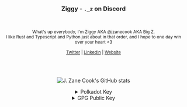 <h3 align="center">Ziggy - <code>._z</code> on Discord</h3>
<br />
<p align="center"><sub>
  What's up everybody, I'm Ziggy AKA @jzanecook AKA Big Z. 
</sub>
<br />
<sub>
  I like Rust and Typescript and Python just about in that order, and I hope to one day win over your heart <3
</sub></p>

<p align="center"><sub>
  <a href="https://twitter.com/jzanecook">Twitter</a> |
  <a href="https://linkedin.com/in/jzanecook">LinkedIn</a> |
  <a href="https://z90.studio">Website</a>
</sub></p>

<br />
<br />

<p align="center">
  <img align="center" src="https://github-readme-stats.vercel.app/api?username=jzanecook&show_icons=true&theme=chartreuse-dark" alt="J. Zane Cook's GitHub stats" />
</p>

<details align="center">
  <summary>Polkadot Key</summary>

  ```
5ELmozJS4R4bTAUsuYUWtNE4Z5JwtoLZQLyJKFxFgWfX1yNX
  ```
</details>

<details align="center">
  <summary>GPG Public Key</summary>
  
  
  
  ```gpg
-----BEGIN PGP PUBLIC KEY BLOCK-----

mQINBGXzT8EBEACbCyxmZqvrlCjOc8hihb1PsHC62NEye+C27mGqbqQCdAm27nrW
/ZnaqbkgHPupS/v7VX8zXOgm6E/7MZOIj9BJAllIm2FkyWE46wF8MhoRwOpgHc+p
Lp1HY3vBzUaaDzrWnAxVhFWp3A0QNpXXdeQymMLNUwmvKkJm5fROCFthw2UHeQLE
lCMkDJViLIa0SJqN9dSX7IuEjWWho0WsT8XIZR/xslNPf2v5uq3O3YQWkf2Q+P6Z
XWqvjy/rg+xS0r1i2kpnjdtMnq3yQ3x1fn7AdbRLVpfJTSxx2zBgXJgWuYlC4MAF
PGlbYsntZPY3AeOV9XXy97q291xe8CjRUJzM3LCQRffkX/KQX4uevpUACBC7s3cw
RMkl5fDyjUcAejiXb8q8+y5k7SSa8sClIegeXsO1CO/ZBQxPU+Iaf+gcYRvIDN+C
ZQMscSzJ3vfSXxt4T2j6w7lYr8546S/9uv6Sm//UH9a9WLT91cEu146hLThaI8pX
UAo8FMTvO83u3mPTcpoLMIlUoUxaqwEWbedm/ir5idxlnRqNlZ8ThMAL2icCxVCs
M5e0gtQ58dA34yh9ADqG3NK/eWXjwyNt0mpLPc5XV/ihuMojmXT6ZppLl9eyO3H1
7CslqH/Jzkjxn3OIRmBFhexcUKwZv5Ev8v3egyXO8ivDGBJmofrrDU/WOQARAQAB
tDhKLiBaYW5lIENvb2sgKGh0dHBzOi8vejkwLnN0dWRpbykgPGp6YW5lY29va0B6
OTAuc3R1ZGlvPokCVwQTAQgAQRYhBG6ykdv7A8KfSeOQaxZIf2lwlHA0BQJl80/B
AhsDBQkLRzUABQsJCAcCAiICBhUKCQgLAgQWAgMBAh4HAheAAAoJEBZIf2lwlHA0
SGkP/2n1HlfbwfgPw0DfNlLNnwRuImFb1c6lOnDg5nW8FMZglnrZVg9y3S2+BY0n
jFrSO2SMnV9ddMDqeJcFX8rRTmUQozf4jj+fqwN6JIX6HNt14N49osz8oSxPUxQB
MT1rWyX6fGve3O4jk7AeGlkNtfDjnmNpVBEpK630IUAshy0djSSQN9nP6A4oMy5O
BuVxUMe4JFUZedaVnZU0st11+iRpWe+IswWBXKJh11ymr3KjVH9yZKH54QlA/W6t
Twwq3btWrLbYAkMgIbcOyVe3BGjg6UzIpp+1GpAq/3/KA0ImmOV5zBjOh57KsItp
tjQPTHgLwv2JX7hXiOWdf07KmVnpBEr9nvi5GsJHzn5/o5nNCrzHRa+fPTcpWqOE
jTTzZOhWdTeuVbpJ3VsBDfHYevqbyJg7XNXiuY2YFbmV1+ZAqjLyNLrAmOywhXM/
RE+/UvEOb270PQDSQgPNa19BurvIYtE/ruNsNMcUXH2hhUZV55GiWlghyFDbgf3G
I1KKwkMBmZJFGy0qNnHbop/BiMmTqYJLYbhRHJthf+4f60ehUXRgjPIY/DjJeuGA
+H4jl1vm2vdj2jOmYNvrsNOLuS7uUjbH6uQM5XB58T/tEe3o0aJhyHaNWYcxkjA2
EGmntZyaVNc9eqF/8UL3cg2pptQC1ekGypvMFRhqE3pxNyFquQINBGXzT8EBEADT
xwFvYZV54XBG756lIuTmmttSE1Y+j2W6c83AeXHlsbjeiYE+bRQPlnFKK8Epdqnw
LGu5SHoadvDtQEMgldmHDuBLbuiaF2YMNfejvyQYp1pA8uApWOCHZzOYwues+XB2
rZnG8ldK8FKrz1PGeySNWDc7ARQkmiIB5wQLtH+BMe3fGUfsC/L9IUbndLWbOQVm
myZJONiRmu8fAiXGLfLvim78u/el5p0XWAL3HxkU6mzbnVhv4NFqGajCbu2Zoodd
L0PQJHHcH/LKY5fLKHLtKem1IbtHKQLl0kN6tWOgNvJVZkD4xgZzD4X8jf0Wgk/j
59LbaxcrizT/l/XcDqCa5FDB1r9G/G3KBTxu8UAhDnp6GVCtvEepzCNt8rI46Aps
Wy7/lJOum6a8B7yYRWCsTlIIy5vXc5L9cv1eVA7bbhBcqs5HLoP03QkA0H1PhUM5
4IyHP9pEW6XOb7PY02pNqw5P5XbZbAXAACmbo47LAsE9XrqglDZRkqiz0hUp6tlJ
XJqgwWbSS+6XtUA8AZyhLzHKgUQpOjfSO3EjT0RCF/gtsi11TxjmPRaRcpn952Ff
YCmRQC24CPTzavKkPCP9NDhgFxHcoywY4Y2dBTOIkPv+M1wVM1ZyZj9XBTPxAo9Z
lSLS1psj8C8bqmxI1Xwc4cceVkhn0onRdg9NkUigYQARAQABiQI8BBgBCAAmFiEE
brKR2/sDwp9J45BrFkh/aXCUcDQFAmXzT8ECGwwFCQtHNQAACgkQFkh/aXCUcDRz
3g//UWWSJBUz1S2cOKpXJN0kju0fho0JlpSIDj5LcWqTFBhfrsxJiO+eHcRy3Adf
mpjFX/uNpjQdAUIx5NhJmv79t27uMxAPKd92Vm5KJE49aR/gnzNvDHmmwGfeeugc
/SkTQxsEMR4Vb29Ts7uAo+PeUPSOdSx+3DQKaAlx70wa9SLnCmcftpQngvZGOf0l
hFh3bbW6yh6my8HOLqJ8jjkG0sJ8k8uCR6ceOrSjo5lS9UmScSn6F5Q51HJAAk5T
Tx2jLHzombN5rN8Kvkni9mgH4Yp8Jzf1ZAYzDI1VM+1l4n0SnV3/Ie2urbpwz3p0
VpAoJZoUNDltA92Jrt5tfzkQ9xFuTpdxoNXiSbyhAD1aCMDQ4+qSnpRb42twFixJ
/gJGihO0L6fsuLf8FkpsHSkGMrjNoAwhWNPh/P7zps3Om/szzpOMc4MKU5lYj5K6
DWOgCl2ziZxcDNpadheTh222PBqkDAXnlvafv+8EI0DhULEq7rH4OuAC0J4fDNq6
znOZHGWmNQWlG1T+ldQda6nXfDvKk+uJxJCmhEvpAbvIKRvWBWOHc1b6iM1Lh4uV
cMJQcv4Mco8R8OdVFSUVkov4Dwnhqn0pWt7gujT2XtBel9n1/m84ECSUPBfE8T1G
apULANXE2OPIP/0XDYJo8RgCAXkMarmsROxndgT+rnCokyk=
=H8qI
-----END PGP PUBLIC KEY BLOCK-----
  ```
  
</details>

